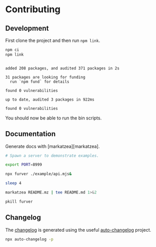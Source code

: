 # Contributing

## Development

First clone the project and then run `npm link`.

```bash bash
npm ci
npm link
```
```

added 208 packages, and audited 371 packages in 2s

31 packages are looking for funding
  run `npm fund` for details

found 0 vulnerabilities

up to date, audited 3 packages in 922ms

found 0 vulnerabilities
```

You should now be able to run the bin scripts.


## Documentation

Generate docs with [markatzea][markatzea].

```bash bash
# Spawn a server to demonstrate examples.

export PORT=8999

npx furver ./example/api.mjs&

sleep 4

markatzea README.mz | tee README.md 1>&2

pkill furver
```

## Changelog

The [changelog][changelog] is generated using the useful
[auto-changelog][auto-changelog] project.

```bash bash > /dev/null
npx auto-changelog -p
```

[changelog]:./CHANGELOG.md
[auto-changelog]:https://www.npmjs.com/package/auto-changelog
